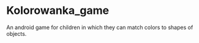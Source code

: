 # Kolorowanka_game
An android game for children in which they can match colors to shapes of objects.
